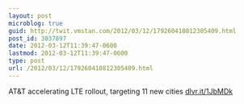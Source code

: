 ```yaml
---
layout: post
microblog: true
guid: http://twit.vmstan.com/2012/03/12/179260410812305409.html
post_id: 3037897
date: 2012-03-12T11:39:47-0600
lastmod: 2012-03-12T11:39:47-0600
type: post
url: /2012/03/12/179260410812305409.html
---
```

AT&amp;T accelerating LTE rollout, targeting 11 new cities <a href="http://dlvr.it/1JbMDk">dlvr.it/1JbMDk</a>
